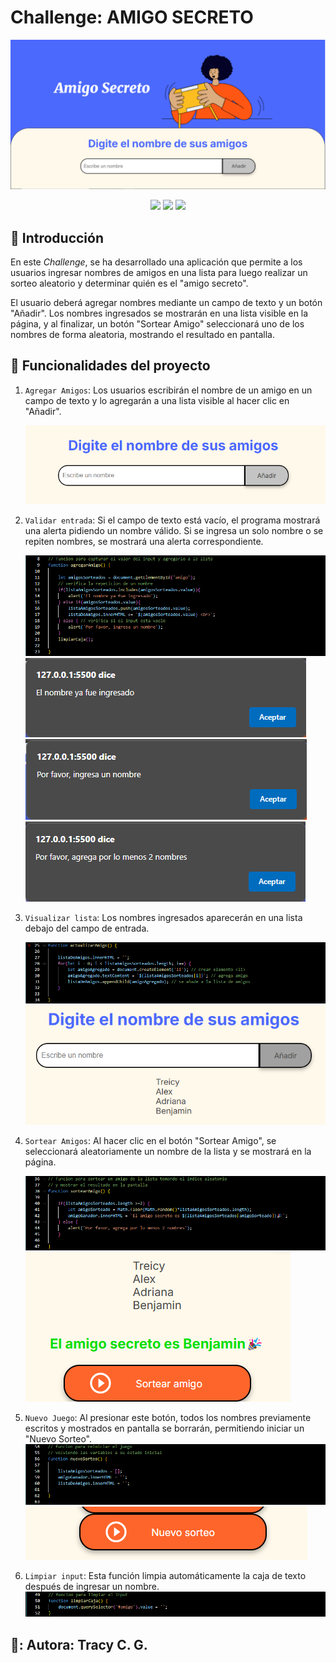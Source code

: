 # Challenge: AMIGO SECRETO

[![Amigo Secreto imagen](assets/foto_amigo_secreto.JPG)](https://rbtracy.github.io/challenge-amigo-secreto/)

<p align="center">
  <img src="https://img.shields.io/badge/license-Alura-green">
  <img src="https://img.shields.io/badge/status-en_desarrollo-yellow">
  <img src="https://img.shields.io/badge/release_date-marzo-blue">
</p>
   
## 📌 Introducción
En este *Challenge*, se ha desarrollado una aplicación que permite a los usuarios ingresar nombres de amigos en una lista para luego realizar un sorteo aleatorio y determinar quién es el "amigo secreto".

El usuario deberá agregar nombres mediante un campo de texto y un botón "Añadir". Los nombres ingresados se mostrarán en una lista visible en la página, y al finalizar, un botón "Sortear Amigo" seleccionará uno de los nombres de forma aleatoria, mostrando el resultado en pantalla.

## :hammer: Funcionalidades del proyecto

1. `Agregar Amigos`: Los usuarios escribirán el nombre de un amigo en un campo de texto y lo agregarán a una lista visible al hacer clic en "Añadir".

   ![imagen agregar input](assets/imagen1.png)

   
2. `Validar entrada`: Si el campo de texto está vacío, el programa mostrará una alerta pidiendo un nombre válido. Si se ingresa un solo nombre o se repiten nombres, se mostrará una alerta correspondiente.
   
   ![imagen agregar amigos](assets/captura_1.png)
   ![](assets/otro1.png)
   ![](assets/otro2.png)
   ![](assets/otro3.png)

   
3. `Visualizar lista`: Los nombres ingresados aparecerán en una lista debajo del campo de entrada.
   
   ![imagen actualizar lista](assets/captura_2.png)
   ![imagen mostrar lista](assets/imagen2.png)

   
4. `Sortear Amigos`: Al hacer clic en el botón "Sortear Amigo", se seleccionará aleatoriamente un nombre de la lista y se mostrará en la página.

   ![imagen sortear amigos](assets/captura_3.png)
   ![ganador](assets/imagen3.png)

   
5. `Nuevo Juego`: Al presionar este botón, todos los nombres previamente escritos y mostrados en pantalla se borrarán, permitiendo iniciar un "Nuevo Sorteo".
   ![imagen nuevo sorteo](assets/captura_5.png)
   ![](assets/imagen4.png)


6. `Limpiar input`: Esta función limpia automáticamente la caja de texto después de ingresar un nombre.
   ![imagen limpiar](assets/captura_4.png)


## 🌟: Autora: Tracy C. G.
